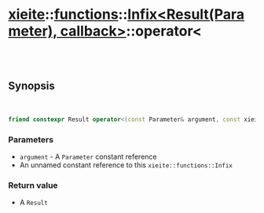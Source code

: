 # [xieite](../../xieite.md)::[functions](../../functions.md)::[Infix<Result(Parameter), callback>](../Infix.md)::operator<

<br/><br/>

## Synopsis

<br/>

```cpp
friend constexpr Result operator<(const Parameter& argument, const xieite::functions::Infix<Result(Parameter), callback>&);
```
### Parameters
- `argument` - A `Parameter` constant reference
- An unnamed constant reference to this `xieite::functions::Infix`
### Return value
- A `Result`
